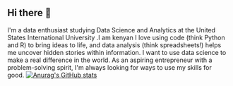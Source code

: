 ## Hi there 👋

 I'm a data enthusiast studying Data Science and Analytics at the United States International University .I am kenyan 
 I love using code (think Python and R) to bring ideas to life, and data analysis (think spreadsheets!) helps me uncover hidden stories within information.  I want to use data science to make a real difference in the world. As an aspiring entrepreneur with a problem-solving spirit, I'm always looking for ways to use my skills for good. 
[![Anurag's GitHub stats](https://github-readme-stats.vercel.app/api?username=Gitau189)](https://github.com/anuraghazra/github-readme-stats)
